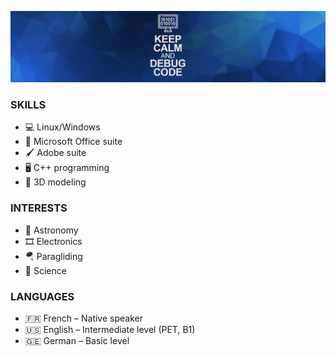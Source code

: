 ![](/Banner.png)

### SKILLS
- 💻 Linux/Windows
- 📄 Microsoft Office suite
- 🖌 Adobe suite
- 🖥 C++ programming
- 🧱 3D modeling


### INTERESTS
- 🔭 Astronomy
- 🎞 Electronics
- 🪂 Paragliding
- 🧪 Science

### LANGUAGES
- 🇫🇷 French – Native speaker
- 🇺🇸 English – Intermediate level (PET, B1)
- 🇬🇪 German – Basic level

<!---
Paracetamol56/Paracetamol56 is a ✨ special ✨ repository because its `README.md` (this file) appears on your GitHub profile.
You can click the Preview link to take a look at your changes.
--->
